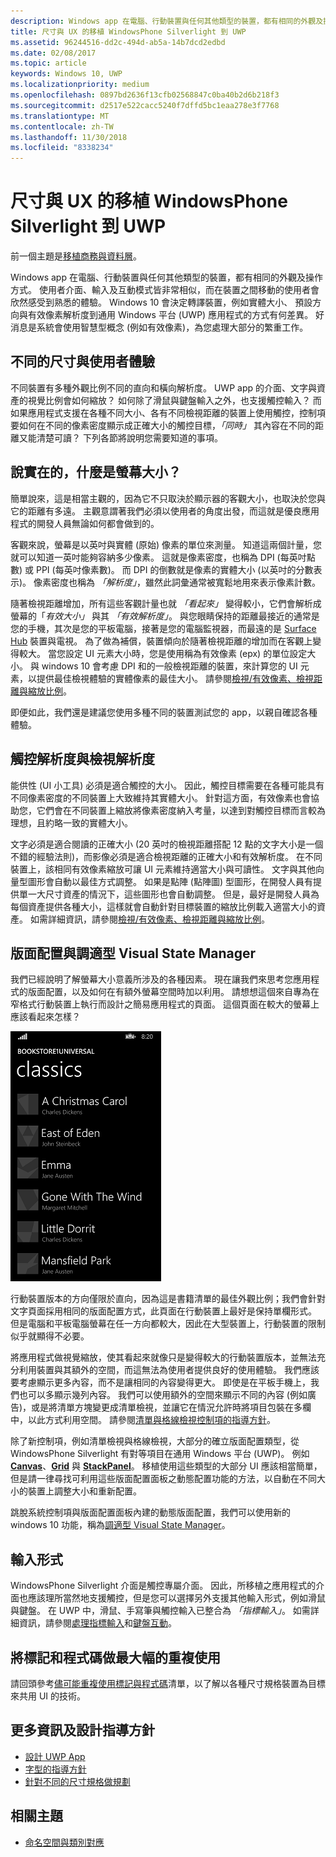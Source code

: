 ```yaml
---
description: Windows app 在電腦、行動裝置與任何其他類型的裝置，都有相同的外觀及操作方式。 使用者介面、輸入及互動模式皆非常相似，而在裝置之間移動的使用者會欣然感受到熟悉的體驗。
title: 尺寸與 UX 的移植 WindowsPhone Silverlight 到 UWP
ms.assetid: 96244516-dd2c-494d-ab5a-14b7dcd2edbd
ms.date: 02/08/2017
ms.topic: article
keywords: Windows 10, UWP
ms.localizationpriority: medium
ms.openlocfilehash: 0897bd2636f13cfb02568847c0ba40b2d6b218f3
ms.sourcegitcommit: d2517e522cacc5240f7dffd5bc1eaa278e3f7768
ms.translationtype: MT
ms.contentlocale: zh-TW
ms.lasthandoff: 11/30/2018
ms.locfileid: "8338234"
---
```

#  <a name="porting-windowsphone-silverlight-to-uwp-for-form-factor-and-ux"></a>尺寸與 UX 的移植 WindowsPhone Silverlight 到 UWP


前一個主題是[移植商務與資料層](wpsl-to-uwp-business-and-data.md)。

Windows app 在電腦、行動裝置與任何其他類型的裝置，都有相同的外觀及操作方式。 使用者介面、輸入及互動模式皆非常相似，而在裝置之間移動的使用者會欣然感受到熟悉的體驗。 Windows 10 會決定轉譯裝置，例如實體大小、 預設方向與有效像素解析度到通用 Windows 平台 (UWP) 應用程式的方式有何差異。 好消息是系統會使用智慧型概念 (例如有效像素)，為您處理大部分的繁重工作。

## <a name="different-form-factors-and-user-experience"></a>不同的尺寸與使用者體驗

不同裝置有多種外觀比例不同的直向和橫向解析度。 UWP app 的介面、文字與資產的視覺比例會如何縮放？ 如何除了滑鼠與鍵盤輸入之外，也支援觸控輸入？ 而如果應用程式支援在各種不同大小、各有不同檢視距離的裝置上使用觸控，控制項要如何在不同的像素密度顯示成正確大小的觸控目標，*「同時」* 其內容在不同的距離又能清楚可讀？ 下列各節將說明您需要知道的事項。

## <a name="what-is-the-size-of-a-screen-really"></a>說實在的，什麼是螢幕大小？

簡單說來，這是相當主觀的，因為它不只取決於顯示器的客觀大小，也取決於您與它的距離有多遠。 主觀意謂著我們必須以使用者的角度出發，而這就是優良應用程式的開發人員無論如何都會做到的。

客觀來說，螢幕是以英吋與實體 (原始) 像素的單位來測量。 知道這兩個計量，您就可以知道一英吋能夠容納多少像素。 這就是像素密度，也稱為 DPI (每英吋點數) 或 PPI (每英吋像素數)。 而 DPI 的倒數就是像素的實體大小 (以英吋的分數表示)。 像素密度也稱為 *「解析度」*，雖然此詞彙通常被寬鬆地用來表示像素計數。

隨著檢視距離增加，所有這些客觀計量也就 *「看起來」* 變得較小，它們會解析成螢幕的「*有效大小」* 與其 *「有效解析度」*。 與您眼睛保持的距離最接近的通常是您的手機，其次是您的平板電腦，接著是您的電腦監視器，而最遠的是 [Surface Hub](http://www.microsoft.com/microsoft-surface-hub) 裝置與電視。 為了做為補償，裝置傾向於隨著檢視距離的增加而在客觀上變得較大。 當您設定 UI 元素大小時，您是使用稱為有效像素 (epx) 的單位設定大小。 與 windows 10 會考慮 DPI 和的一般檢視距離的裝置，來計算您的 UI 元素，以提供最佳檢視體驗的實體像素的最佳大小。 請參閱[檢視/有效像素、檢視距離與縮放比例](wpsl-to-uwp-porting-xaml-and-ui.md)。

即便如此，我們還是建議您使用多種不同的裝置測試您的 app，以親自確認各種體驗。

## <a name="touch-resolution-and-viewing-resolution"></a>觸控解析度與檢視解析度

能供性 (UI 小工具) 必須是適合觸控的大小。 因此，觸控目標需要在各種可能具有不同像素密度的不同裝置上大致維持其實體大小。 針對這方面，有效像素也會協助您，它們會在不同裝置上縮放將像素密度納入考量，以達到對觸控目標而言較為理想，且約略一致的實體大小。

文字必須是適合閱讀的正確大小 (20 英吋的檢視距離搭配 12 點的文字大小是一個不錯的經驗法則)，而影像必須是適合檢視距離的正確大小和有效解析度。 在不同裝置上，該相同有效像素縮放可讓 UI 元素維持適當大小與可讀性。 文字與其他向量型圖形會自動以最佳方式調整。 如果是點陣 (點陣圖) 型圖形，在開發人員有提供單一大尺寸資產的情況下，這些圖形也會自動調整。 但是，最好是開發人員為每個資產提供各種大小，這樣就會自動針對目標裝置的縮放比例載入適當大小的資產。 如需詳細資訊，請參閱[檢視/有效像素、檢視距離與縮放比例](wpsl-to-uwp-porting-xaml-and-ui.md)。

## <a name="layout-and-adaptive-visual-state-manager"></a>版面配置與調適型 Visual State Manager

我們已經說明了解螢幕大小意義所涉及的各種因素。 現在讓我們來思考您應用程式的版面配置，以及如何在有額外螢幕空間時加以利用。 請想想這個來自專為在窄格式行動裝置上執行而設計之簡易應用程式的頁面。 這個頁面在較大的螢幕上應該看起來怎樣？

![移植的 Windows Phone 市集 app](images/wpsl-to-uwp-case-studies/c01-04-uni-phone-app-ported.png)

行動裝置版本的方向僅限於直向，因為這是書籍清單的最佳外觀比例；我們會針對文字頁面採用相同的版面配置方式，此頁面在行動裝置上最好是保持單欄形式。 但是電腦和平板電腦螢幕在任一方向都較大，因此在大型裝置上，行動裝置的限制似乎就顯得不必要。

將應用程式做視覺縮放，使其看起來就像只是變得較大的行動裝置版本，並無法充分利用裝置與其額外的空間，而這無法為使用者提供良好的使用體驗。 我們應該要考慮顯示更多內容，而不是讓相同的內容變得更大。 即使是在平板手機上，我們也可以多顯示幾列內容。 我們可以使用額外的空間來顯示不同的內容 (例如廣告)，或是將清單方塊變更成清單檢視，並讓它在情況允許時將項目包裝在多欄中，以此方式利用空間。 請參閱[清單與格線檢視控制項的指導方針](https://msdn.microsoft.com/library/windows/apps/mt186889)。

除了新控制項，例如清單檢視與格線檢視，大部分的確立版面配置類型，從 WindowsPhone Silverlight 有對等項目在通用 Windows 平台 (UWP)。 例如 [**Canvas**](https://msdn.microsoft.com/library/windows/apps/br209267)、[**Grid**](https://msdn.microsoft.com/library/windows/apps/br242704) 與 [**StackPanel**](https://msdn.microsoft.com/library/windows/apps/br209635)。 移植使用這些類型的大部分 UI 應該相當簡單，但是請一律尋找可利用這些版面配置面板之動態配置功能的方法，以自動在不同大小的裝置上調整大小和重新配置。

跳脫系統控制項與版面配置面板內建的動態版面配置，我們可以使用新的 windows 10 功能，稱為[調適型 Visual State Manager](wpsl-to-uwp-porting-xaml-and-ui.md)。

## <a name="input-modalities"></a>輸入形式

WindowsPhone Silverlight 介面是觸控專屬介面。 因此，所移植之應用程式的介面也應該理所當然地支援觸控，但是您可以選擇另外支援其他輸入形式，例如滑鼠與鍵盤。 在 UWP 中，滑鼠、手寫筆與觸控輸入已整合為 *「指標輸入」*。 如需詳細資訊，請參閱[處理指標輸入](https://msdn.microsoft.com/library/windows/apps/mt404610)和[鍵盤互動](https://msdn.microsoft.com/library/windows/apps/mt185607)。

## <a name="maximizing-markup-and-code-re-use"></a>將標記和程式碼做最大幅的重複使用

請回頭參考[儘可能重複使用標記與程式碼](wpsl-to-uwp-porting-to-a-uwp-project.md)清單，以了解以各種尺寸規格裝置為目標來共用 UI 的技術。

## <a name="more-info-and-design-guidelines"></a>更多資訊及設計指導方針

-   [設計 UWP App](http://dev.windows.com/design)
-   [字型的指導方針](https://msdn.microsoft.com/library/windows/apps/hh700394)
-   [針對不同的尺寸規格做規劃](https://msdn.microsoft.com/library/windows/apps/dn958435)

## <a name="related-topics"></a>相關主題

* [命名空間與類別對應](wpsl-to-uwp-namespace-and-class-mappings.md)

